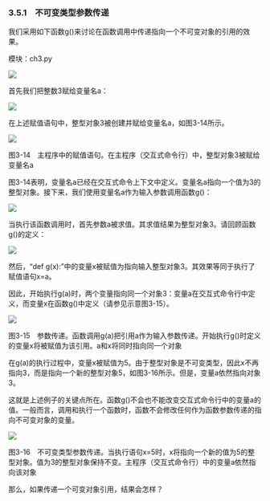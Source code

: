    

### 3.5.1　不可变类型参数传递

我们采用如下函数g()来讨论在函数调用中传递指向一个不可变对象的引用的效果。

模块：ch3.py

![](0-Assets/Epubook/程序员编程语言经典合集（计算机科学丛书5册套装），javapython编程语言含经典教材龙书《编译原理》%20(Bruce%20Eckel%20%20Alfred%20V.%20Aho%20%20Monica%20S.%20Lam%20etc.)%20(Z-Library)/images/image08137.jpeg)

首先我们把整数3赋给变量名a：

![](0-Assets/Epubook/程序员编程语言经典合集（计算机科学丛书5册套装），javapython编程语言含经典教材龙书《编译原理》%20(Bruce%20Eckel%20%20Alfred%20V.%20Aho%20%20Monica%20S.%20Lam%20etc.)%20(Z-Library)/images/image08138.jpeg)

在上述赋值语句中，整型对象3被创建并赋给变量名a，如图3-14所示。

![](0-Assets/Epubook/程序员编程语言经典合集（计算机科学丛书5册套装），javapython编程语言含经典教材龙书《编译原理》%20(Bruce%20Eckel%20%20Alfred%20V.%20Aho%20%20Monica%20S.%20Lam%20etc.)%20(Z-Library)/images/image08139.jpeg)

图3-14　主程序中的赋值语句。在主程序（交互式命令行）中，整型对象3被赋给变量名a

图3-14表明，变量名a已经在交互式命令上下文中定义。变量名a指向一个值为3的整型对象。接下来，我们使用变量名a作为输入参数调用函数g()：

![](0-Assets/Epubook/程序员编程语言经典合集（计算机科学丛书5册套装），javapython编程语言含经典教材龙书《编译原理》%20(Bruce%20Eckel%20%20Alfred%20V.%20Aho%20%20Monica%20S.%20Lam%20etc.)%20(Z-Library)/images/image08140.jpeg)

当执行该函数调用时，首先参数a被求值。其求值结果为整型对象3。请回顾函数g()的定义：

![](0-Assets/Epubook/程序员编程语言经典合集（计算机科学丛书5册套装），javapython编程语言含经典教材龙书《编译原理》%20(Bruce%20Eckel%20%20Alfred%20V.%20Aho%20%20Monica%20S.%20Lam%20etc.)%20(Z-Library)/images/image08141.jpeg)

然后，“def g(x):”中的变量x被赋值为指向输入整型对象3。其效果等同于执行了赋值语句x=a。

因此，开始执行g(a)时，两个变量指向同一个对象3：变量a在交互式命令行中定义，而变量x在函数g()中定义（请参见示意图3-15）。

![](0-Assets/Epubook/程序员编程语言经典合集（计算机科学丛书5册套装），javapython编程语言含经典教材龙书《编译原理》%20(Bruce%20Eckel%20%20Alfred%20V.%20Aho%20%20Monica%20S.%20Lam%20etc.)%20(Z-Library)/images/image08142.jpeg)

图3-15　参数传递。函数调用g(a)把引用a作为输入参数传递。开始执行g()时定义的变量x将被赋值为该引用。a和x将同时指向同一个对象

在g(a)的执行过程中，变量x被赋值为5。由于整型对象是不可变类型，因此x不再指向3，而是指向一个新的整型对象5，如图3-16所示。但是，变量a依然指向对象3。

这就是上述例子的关键点所在。函数g()不会也不能改变交互式命令行中的变量a的值。一般而言，调用和执行一个函数时，函数不会修改任何作为函数参数传递的指向不可变对象的变量。

![](0-Assets/Epubook/程序员编程语言经典合集（计算机科学丛书5册套装），javapython编程语言含经典教材龙书《编译原理》%20(Bruce%20Eckel%20%20Alfred%20V.%20Aho%20%20Monica%20S.%20Lam%20etc.)%20(Z-Library)/images/image08143.jpeg)

图3-16　不可变类型参数传递。当执行语句x=5时，x将指向一个新的值为5的整型对象。值为3的整型对象保持不变。主程序（交互式命令行）中的变量a依然指向该对象

那么，如果传递一个可变对象引用，结果会怎样？